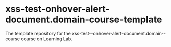 # xss-test-onhover-alert-document.domain-course-template
The template repository for the xss-test--onhover-alert-document.domain--course course on Learning Lab.
